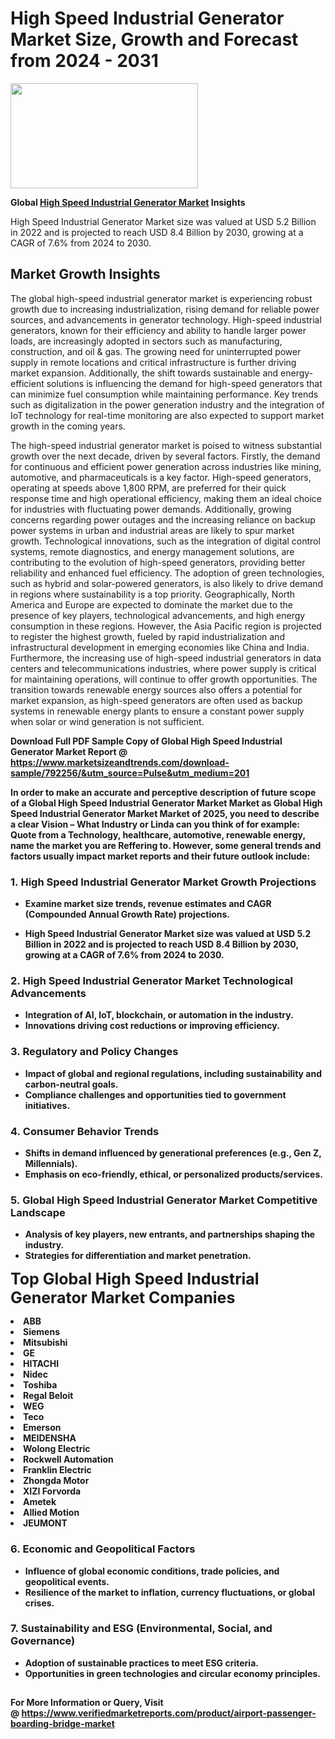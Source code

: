 <H1>High Speed Industrial Generator Market Size, Growth and Forecast from 2024 - 2031</H1><img class="aligncenter size-medium wp-image-584254" src="https://thirdeyenews.in/wp-content/uploads/2024/09/Global-Market-Research-300x168.jpeg" alt="" width="300" height="168" /><p><strong>Global&nbsp;<a href="https://www.marketsizeandtrends.com/download-sample/792256/&amp;utm_source=Pulse&amp;utm_medium=201">High Speed Industrial Generator Market</a> Insights</strong></p><p>High Speed Industrial Generator Market size was valued at USD 5.2 Billion in 2022 and is projected to reach USD 8.4 Billion by 2030, growing at a CAGR of 7.6% from 2024 to 2030.</p><p><h2>Market Growth Insights</h2> <p>The global high-speed industrial generator market is experiencing robust growth due to increasing industrialization, rising demand for reliable power sources, and advancements in generator technology. High-speed industrial generators, known for their efficiency and ability to handle larger power loads, are increasingly adopted in sectors such as manufacturing, construction, and oil & gas. The growing need for uninterrupted power supply in remote locations and critical infrastructure is further driving market expansion. Additionally, the shift towards sustainable and energy-efficient solutions is influencing the demand for high-speed generators that can minimize fuel consumption while maintaining performance. Key trends such as digitalization in the power generation industry and the integration of IoT technology for real-time monitoring are also expected to support market growth in the coming years.</p> <p><strong></strong></p> <p>The high-speed industrial generator market is poised to witness substantial growth over the next decade, driven by several factors. Firstly, the demand for continuous and efficient power generation across industries like mining, automotive, and pharmaceuticals is a key factor. High-speed generators, operating at speeds above 1,800 RPM, are preferred for their quick response time and high operational efficiency, making them an ideal choice for industries with fluctuating power demands. Additionally, growing concerns regarding power outages and the increasing reliance on backup power systems in urban and industrial areas are likely to spur market growth. Technological innovations, such as the integration of digital control systems, remote diagnostics, and energy management solutions, are contributing to the evolution of high-speed generators, providing better reliability and enhanced fuel efficiency. The adoption of green technologies, such as hybrid and solar-powered generators, is also likely to drive demand in regions where sustainability is a top priority. Geographically, North America and Europe are expected to dominate the market due to the presence of key players, technological advancements, and high energy consumption in these regions. However, the Asia Pacific region is projected to register the highest growth, fueled by rapid industrialization and infrastructural development in emerging economies like China and India. Furthermore, the increasing use of high-speed industrial generators in data centers and telecommunications industries, where power supply is critical for maintaining operations, will continue to offer growth opportunities. The transition towards renewable energy sources also offers a potential for market expansion, as high-speed generators are often used as backup systems in renewable energy plants to ensure a constant power supply when solar or wind generation is not sufficient. <p><strong></p><p><span class=""><strong>Download Full PDF Sample Copy of Global High Speed Industrial Generator Market Report</strong> @ <a href="https://www.marketsizeandtrends.com/download-sample/792256/&amp;utm_source=Pulse&amp;utm_medium=201" target="_blank">https://www.marketsizeandtrends.com/download-sample/792256/&amp;utm_source=Pulse&amp;utm_medium=201</a></span></p><p>In order to make an accurate and perceptive description of future scope of a Global&nbsp;High Speed Industrial Generator Market Market as Global&nbsp;High Speed Industrial Generator Market Market of 2025, you need to describe a clear Vision &ndash; What Industry or Linda can you think of for example: Quote from a Technology, healthcare, automotive, renewable energy, name the market you are Reffering to. However, some general trends and factors usually impact market reports and their future outlook include:</p><h3>1.&nbsp;<strong>High Speed Industrial Generator Market Growth Projections</strong></h3><ul><li>Examine market size trends, revenue estimates and CAGR (Compounded Annual Growth Rate) projections.</li><li><p>High Speed Industrial Generator Market size was valued at USD 5.2 Billion in 2022 and is projected to reach USD 8.4 Billion by 2030, growing at a CAGR of 7.6% from 2024 to 2030.</p></li></ul><h3>2.&nbsp;<strong>High Speed Industrial Generator Market Technological Advancements</strong></h3><ul><li>Integration of AI, IoT, blockchain, or automation in the industry.</li><li>Innovations driving cost reductions or improving efficiency.</li></ul><h3>3.&nbsp;<strong>Regulatory and Policy Changes</strong></h3><ul><li>Impact of global and regional regulations, including sustainability and carbon-neutral goals.</li><li>Compliance challenges and opportunities tied to government initiatives.</li></ul><h3>4.&nbsp;<strong>Consumer Behavior Trends</strong></h3><ul><li>Shifts in demand influenced by generational preferences (e.g., Gen Z, Millennials).</li><li>Emphasis on eco-friendly, ethical, or personalized products/services.</li></ul><h3>5.&nbsp;<strong>Global High Speed Industrial Generator Market Competitive Landscape</strong></h3><ul><li>Analysis of key players, new entrants, and partnerships shaping the industry.</li><li>Strategies for differentiation and market penetration.</li></ul><p data-pm-slice="1 1 []"><span style="color: inherit; font-family: inherit; font-size: 25px;">Top Global High Speed Industrial Generator Market Companies</span></p><div class="" data-test-id=""><p><li>ABB</li><li> Siemens</li><li> Mitsubishi</li><li> GE</li><li> HITACHI</li><li> Nidec</li><li> Toshiba</li><li> Regal Beloit</li><li> WEG</li><li> Teco</li><li> Emerson</li><li> MEIDENSHA</li><li> Wolong Electric</li><li> Rockwell Automation</li><li> Franklin Electric</li><li> Zhongda Motor</li><li> XIZI Forvorda</li><li> Ametek</li><li> Allied Motion</li><li> JEUMONT</li></p></div><h3>6.&nbsp;<strong>Economic and Geopolitical Factors</strong></h3><ul><li>Influence of global economic conditions, trade policies, and geopolitical events.</li><li>Resilience of the market to inflation, currency fluctuations, or global crises.</li></ul><h3>7.&nbsp;<strong>Sustainability and ESG (Environmental, Social, and Governance)</strong></h3><ul><li>Adoption of sustainable practices to meet ESG criteria.</li><li>Opportunities in green technologies and circular economy principles.</li></ul><h2><strong style="font-size: 14px;">For More Information or Query, Visit @&nbsp;</strong><a style="background-color: #ffffff; font-size: 14px;" href="https://www.marketsizeandtrends.com/report/high-speed-industrial-generator-market/" target="_blank">https://www.verifiedmarketreports.com/product/airport-passenger-boarding-bridge-market</a></h2>
